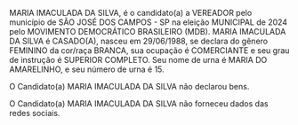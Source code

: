 MARIA IMACULADA DA SILVA, é o candidato(a) a VEREADOR pelo município de SÃO JOSÉ DOS CAMPOS - SP na eleição MUNICIPAL de 2024 pelo MOVIMENTO DEMOCRÁTICO BRASILEIRO (MDB). MARIA IMACULADA DA SILVA é CASADO(A), nasceu em 29/06/1988, se declara do gênero FEMININO da cor/raça BRANCA, sua ocupação é COMERCIANTE e seu grau de instrução é SUPERIOR COMPLETO. Seu nome de urna é MARIA DO AMARELINHO, e seu número de urna é 15.

O Candidato(a) MARIA IMACULADA DA SILVA não declarou bens.


O Candidato(a) MARIA IMACULADA DA SILVA não forneceu dados das redes sociais.